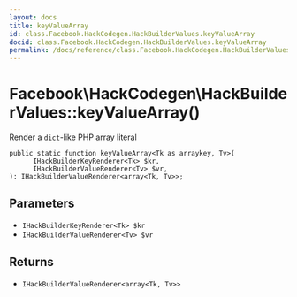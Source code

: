 ```yaml
---
layout: docs
title: keyValueArray
id: class.Facebook.HackCodegen.HackBuilderValues.keyValueArray
docid: class.Facebook.HackCodegen.HackBuilderValues.keyValueArray
permalink: /docs/reference/class.Facebook.HackCodegen.HackBuilderValues.keyValueArray.md
---
```

# Facebook\\HackCodegen\\HackBuilderValues::keyValueArray()




Render a [` dict `](<class.Facebook.HackCodegen.HackBuilderValues.dict.md>)-like PHP array literal




``` Hack
public static function keyValueArray<Tk as arraykey, Tv>(
      IHackBuilderKeyRenderer<Tk> $kr,
      IHackBuilderValueRenderer<Tv> $vr,
): IHackBuilderValueRenderer<array<Tk, Tv>>;
```




## Parameters




* ` IHackBuilderKeyRenderer<Tk> $kr `
* ` IHackBuilderValueRenderer<Tv> $vr `




## Returns




- ` IHackBuilderValueRenderer<array<Tk, Tv>> `